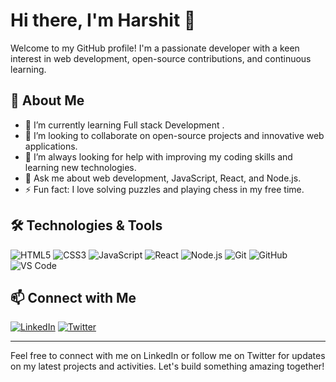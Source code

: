 # Hi there, I'm Harshit 👋

Welcome to my GitHub profile! I'm a passionate developer with a keen interest in web development, open-source contributions, and continuous learning.

## 🚀 About Me

- 🌱 I’m currently learning  Full stack Development .
- 👯 I’m looking to collaborate on open-source projects and innovative web applications.
- 🤔 I’m always looking for help with improving my coding skills and learning new technologies.
- 💬 Ask me about web development, JavaScript, React, and Node.js.
- ⚡ Fun fact: I love solving puzzles and playing chess in my free time.

## 🛠️ Technologies & Tools

![HTML5](https://img.shields.io/badge/html5-%23E34F26.svg?style=for-the-badge&logo=html5&logoColor=white)
![CSS3](https://img.shields.io/badge/css3-%231572B6.svg?style=for-the-badge&logo=css3&logoColor=white)
![JavaScript](https://img.shields.io/badge/javascript-%23323330.svg?style=for-the-badge&logo=javascript&logoColor=%23F7DF1E)
![React](https://img.shields.io/badge/react-%2320232a.svg?style=for-the-badge&logo=react&logoColor=%2361DAFB)
![Node.js](https://img.shields.io/badge/node.js-%2343853D.svg?style=for-the-badge&logo=node.js&logoColor=white)
![Git](https://img.shields.io/badge/git-%23F05033.svg?style=for-the-badge&logo=git&logoColor=white)
![GitHub](https://img.shields.io/badge/github-%23121011.svg?style=for-the-badge&logo=github&logoColor=white)
![VS Code](https://img.shields.io/badge/VS%20Code-0078d7.svg?style=for-the-badge&logo=visual-studio-code&logoColor=white)


## 📫 Connect with Me

[![LinkedIn](https://img.shields.io/badge/LinkedIn-blue?style=for-the-badge&logo=linkedin&logoColor=white)](https://www.linkedin.com/in/harshit4149)
[![Twitter](https://img.shields.io/badge/Twitter-blue?style=for-the-badge&logo=twitter&logoColor=white)](https://x.com/harshit_4149_)

---

Feel free to connect with me on LinkedIn or follow me on Twitter for updates on my latest projects and activities. Let's build something amazing together!
